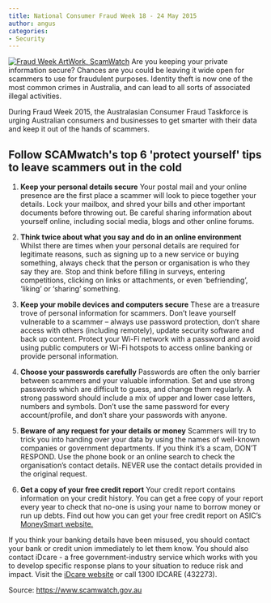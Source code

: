 ```yaml
---
title: National Consumer Fraud Week 18 - 24 May 2015
author: angus
categories:
- Security
---
```

[![Fraud Week ArtWork, ScamWatch](/assets/images/FRAUD-WEEK-ARTWORK_Landscape_D01.jpg)](https://www.scamwatch.gov.au/)
Are you keeping your private information secure? Chances are you could be leaving it wide open for scammers to use for fraudulent purposes. Identity theft is now one of the most common crimes in Australia, and can lead to all sorts of associated illegal activities.

During Fraud Week 2015, the Australasian Consumer Fraud Taskforce is urging Australian consumers and businesses to get smarter with their data and keep it out of the hands of scammers.


## Follow SCAMwatch's top 6 'protect yourself' tips to leave scammers out in the cold

  1. **Keep your personal details secure**
Your postal mail and your online presence are the first place a scammer will look to piece together your details. Lock your mailbox, and shred your bills and other important documents before throwing out. Be careful sharing information about yourself online, including social media, blogs and other online forums.


  2. **Think twice about what you say and do in an online environment**
Whilst there are times when your personal details are required for legitimate reasons, such as signing up to a new service or buying something, always check that the person or organisation is who they say they are. Stop and think before filling in surveys, entering competitions, clicking on links or attachments, or even ‘befriending’, ‘liking’ or ‘sharing’ something.


  3. **Keep your mobile devices and computers secure**
These are a treasure trove of personal information for scammers. Don’t leave yourself vulnerable to a scammer – always use password protection, don’t share access with others (including remotely), update security software and back up content. Protect your Wi-Fi network with a password and avoid using public computers or Wi-Fi hotspots to access online banking or provide personal information.


  4. **Choose your passwords carefully**
Passwords are often the only barrier between scammers and your valuable information. Set and use strong passwords which are difficult to guess, and change them regularly. A strong password should include a mix of upper and lower case letters, numbers and symbols. Don’t use the same password for every account/profile, and don’t share your passwords with anyone.


  5. **Beware of any request for your details or money**
Scammers will try to trick you into handing over your data by using the names of well-known companies or government departments. If you think it’s a scam, DON’T RESPOND. Use the phone book or an online search to check the organisation’s contact details. NEVER use the contact details provided in the original request.


  6. **Get a copy of your free credit report**
Your credit report contains information on your credit history. You can get a free copy of your report every year to check that no-one is using your name to borrow money or run up debts. Find out how you can get your free credit report on ASIC’s [MoneySmart website.](https://www.moneysmart.gov.au/borrowing-and-credit/borrowing-basics/credit-reports#Get)


If you think your banking details have been misused, you should contact your bank or credit union immediately to let them know. You should also contact iDcare - a free government-industry service which works with you to develop specific response plans to your situation to reduce risk and impact. Visit the [iDcare website](https://www.idcare.org/) or call 1300 IDCARE (432273).

Source: https://www.scamwatch.gov.au

